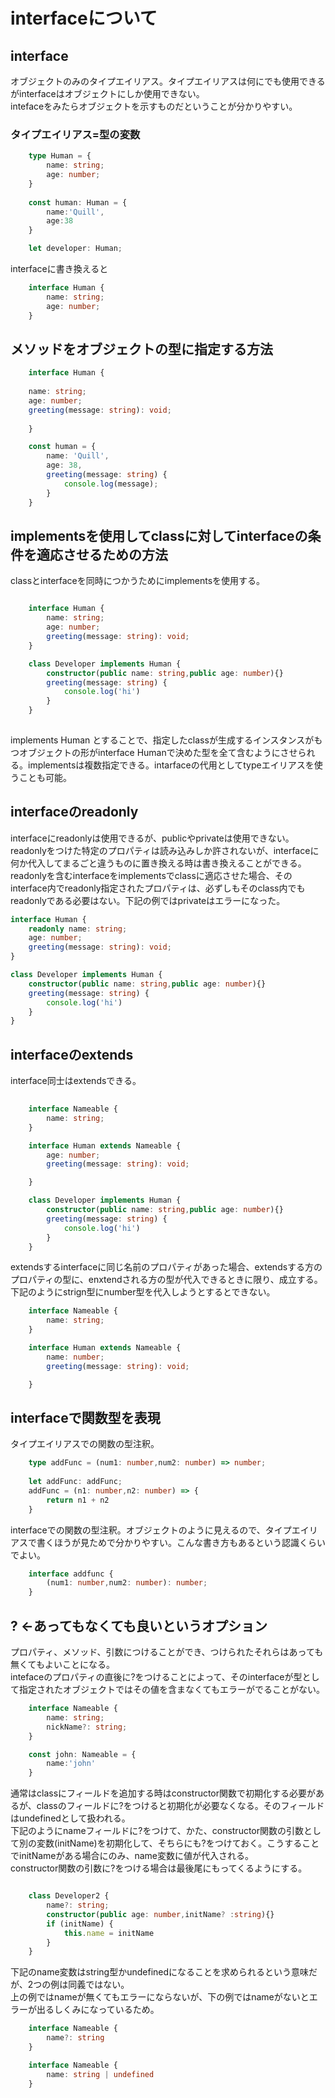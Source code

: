 # interfaceについて
## interface
オブジェクトのみのタイプエイリアス。タイプエイリアスは何にでも使用できるがinterfaceはオブジェクトにしか使用できない。<br>intefaceをみたらオブジェクトを示すものだということが分かりやすい。

### タイプエイリアス=型の変数

```TypeScript
    type Human = {
        name: string;
        age: number;
    }   
    
    const human: Human = {
        name:'Quill',
        age:38
    }

    let developer: Human;
```

interfaceに書き換えると
```TypeScript
    interface Human {
        name: string;
        age: number;
    }
```
## メソッドをオブジェクトの型に指定する方法
```TypeScript
    interface Human {
    
    name: string;
    age: number;
    greeting(message: string): void;
    
    }

    const human = {
        name: 'Quill',
        age: 38,
        greeting(message: string) {
            console.log(message);
        }
    }
```

## implementsを使用してclassに対してinterfaceの条件を適応させるための方法
classとinterfaceを同時につかうためにimplementsを使用する。

```TypeScript

    interface Human {
        name: string;
        age: number;
        greeting(message: string): void;
    }

    class Developer implements Human {
        constructor(public name: string,public age: number){}
        greeting(message: string) {
            console.log('hi')
        }
    }
   
```

implements Human とすることで、指定したclassが生成するインスタンスがもつオブジェクトの形がinterface Humanで決めた型を全て含むようにさせられる。implementsは複数指定できる。intarfaceの代用としてtypeエイリアスを使うことも可能。    

## interfaceのreadonly
interfaceにreadonlyは使用できるが、publicやprivateは使用できない。readonlyをつけた特定のプロパティは読み込みしか許されないが、interfaceに何か代入してまるごと違うものに置き換える時は書き換えることができる。<br>
readonlyを含むinterfaceをimplementsでclassに適応させた場合、そのinterface内でreadonly指定されたプロパティは、必ずしもそのclass内でもreadonlyである必要はない。下記の例ではprivateはエラーになった。


```TypeScript
interface Human {
    readonly name: string;
    age: number;
    greeting(message: string): void;
}

class Developer implements Human {
    constructor(public name: string,public age: number){}
    greeting(message: string) {
        console.log('hi')
    }
}
```

## interfaceのextends
interface同士はextendsできる。
```TypeScript
    
    interface Nameable {
        name: string;
    }

    interface Human extends Nameable {
        age: number;
        greeting(message: string): void;

    }

    class Developer implements Human {
        constructor(public name: string,public age: number){}
        greeting(message: string) {
            console.log('hi')
        }
    }

```
extendsするinterfaceに同じ名前のプロパティがあった場合、extendsする方のプロパティの型に、enxtendされる方の型が代入できるときに限り、成立する。下記のようにstrign型にnumber型を代入しようとするとできない。

```TypeScript
    interface Nameable {
        name: string;
    }

    interface Human extends Nameable {
        name: number;
        greeting(message: string): void;

    }
```

## interfaceで関数型を表現
タイプエイリアスでの関数の型注釈。
```TypeScript
    type addFunc = (num1: number,num2: number) => number;
    
    let addFunc: addFunc;
    addFunc = (n1: number,n2: number) => {
        return n1 + n2
    }

```
interfaceでの関数の型注釈。オブジェクトのように見えるので、タイプエイリアスで書くほうが見ためで分かりやすい。こんな書き方もあるという認識くらいでよい。
```TypeScript
    interface addfunc {
        (num1: number,num2: number): number;
    }
```
## ? ←あってもなくても良いというオプション
プロパティ、メソッド、引数につけることができ、つけられたそれらはあっても無くてもよいことになる。<br>
intefaceのプロパティの直後に?をつけることによって、そのinterfaceが型として指定されたオブジェクトではその値を含まなくてもエラーがでることがない。
```TypeScript
    interface Nameable {
        name: string;
        nickName?: string;
    }

    const john: Nameable = {
        name:'john'
    }
```
通常はclassにフィールドを追加する時はconstructor関数で初期化する必要があるが、classのフィールドに?をつけると初期化が必要なくなる。そのフィールドはundefinedとして扱われる。<br>
下記のようにnameフィールドに?をつけて、かた、constructor関数の引数として別の変数(initName)を初期化して、そちらにも?をつけておく。こうすることでinitNameがある場合にのみ、name変数に値が代入される。<br>
constructor関数の引数に?をつける場合は最後尾にもってくるようにする。

```TypeScript

    class Developer2 {
        name?: string;
        constructor(public age: number,initName? :string){}
        if (initName) {
            this.name = initName
        }
    }

```
下記のname変数はstring型かundefinedになることを求められるという意味だが、2つの例は同義ではない。<br>
上の例ではnameが無くてもエラーにならないが、下の例ではnameがないとエラーが出るしくみになっているため。
```TypeScript
    interface Nameable {
        name?: string
    }

    interface Nameable {
        name: string | undefined  
    }

```

